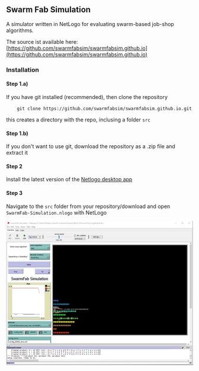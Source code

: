 ## Swarm Fab Simulation

A simulator written in NetLogo for evaluating swarm-based job-shop algorithms. 

The source ist available here: [https://github.com/swarmfabsim/swarmfabsim.github.io](https://github.com/swarmfabsim/swarmfabsim.github.io)

### Installation

#### Step 1.a)

If you have git installed (recommended), then clone the repository

        git clone https://github.com/swarmfabsim/swarmfabsim.github.io.git
        
this creates a directory with the repo, inclusing a folder `src`

#### Step 1.b)

If you don't want to use git, download the repository as a .zip file and extract it

#### Step 2

Install the latest version of the [Netlogo desktop app](https://ccl.northwestern.edu/netlogo/download.shtml)

#### Step 3

Navigate to the `src` folder from your repository/download and open `SwarmFab-Simulation.nlogo` with NetLogo

![Screenshot of Swarmfabsim after startup](/pics/screenshot_startup.png?raw=true "Swarmfabsim GUI")


